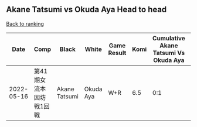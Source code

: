 ## Akane Tatsumi vs Okuda Aya Head to head

[Back to ranking](../../index.md)




| **Date** | **Comp** | **Black** | **White** | **Game Result** | **Komi** | **Cumulative Akane Tatsumi Vs Okuda Aya** | **Akane Tatsumi Streak** | **Okuda Aya Streak** | 
| --- | --- | --- | --- | --- | --- | --- | --- | --- |
| 2022-05-16 | 第41期女流本因坊戦1回戦 | Akane Tatsumi | Okuda Aya | W+R | 6.5 | 0:1 | 0 | 1 |




